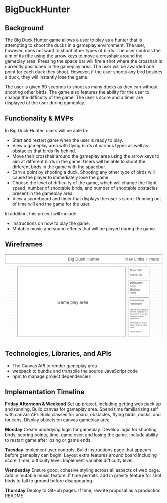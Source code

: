# BigDuckHunter

## Background

The Big Duck Hunter game allows a user to play as a hunter that is attempting to shoot the ducks in a gameplay environment. The user, however, does not want to shoot other types of birds. The user controls the aim of its rifle using the arrow keys to move a crosshair around the gameplay area. Pressing the space bar will fire a shot where the crosshair is currently positioned in the gameplay area. The user will be awarded one point for each duck they shoot. However, if the user shoots any bird besides a duck, they will instantly lose the game. 

The user is given 60 seconds to shoot as many ducks as they can without shooting other birds. The game also features the ability for the user to change the difficulty of the game. The user's score and a timer are displayed ot the user during gameplay.

## Functionality & MVPs

In Big Duck Hunter, users will be able to:

- Start and restart game when the user is ready to play.
- View a gameplay area with flying birds of various types as well as obstacles that birds fly behind.
- Move their crosshair around the gameplay area using the arrow keys to aim at different birds in the game. Users will be able to shoot the different birds in the game with the spacebar. 
- Earn a point by shooting a duck. Shooting any other type of birds will cause the player to immediately lose the game.
- Choose the level of difficulty of the game, which will change the flight speed, number of shootable birds, and number of shootable obstacles present in the gameplay area.
- View a scoreboard and timer that displays the user's score. Running out of time will end the game for the user.

In addition, this project will include:
- Instructions on how to play the game.
- Mutable music and sound effects that will be played during the game.

## Wireframes

![Wireframe](./assets/wireframe.png)

## Technologies, Libraries, and APIs

- The Canvas API to render gameplay area
- webpack to bundle and transpile the source JavaScript code
- npm to manage project dependencies

## Implementation Timeline

**Friday Afternoon & Weekend**
Set up project, including getting web pack up and running. Build canvas for gameplay area. Spend time familiarizing self with canvas API. Build classes for board, obstacles, flying birds, ducks, and toucans. Display objects on canvas gameplay area.

**Monday**
Create underlying logic for gameplay. Develop logic for shooting birds, scoring points, time, game over, and losing the game. Include ability to restart game after losing or game ends.

**Tuesday**
Implement user controls. Build instructions page that appears before gameplay can begin. Layout extra features around board including score, timer, difficulty level. Implement variable difficulty level.

**Wendesday**
Ensure good, cohesive styling across all aspects of web page. Add in mutable music feature. If time permits, add in gravity feature for shot birds to fall to ground before disappearing.

**Thursday**
Deploy to GitHub pages. If time, rewrite proposal as a production README.
